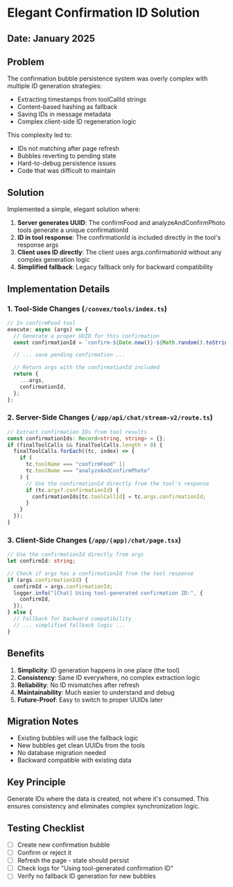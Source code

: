 # Elegant Confirmation ID Solution

## Date: January 2025

## Problem

The confirmation bubble persistence system was overly complex with multiple ID generation strategies:

- Extracting timestamps from toolCallId strings
- Content-based hashing as fallback
- Saving IDs in message metadata
- Complex client-side ID regeneration logic

This complexity led to:

- IDs not matching after page refresh
- Bubbles reverting to pending state
- Hard-to-debug persistence issues
- Code that was difficult to maintain

## Solution

Implemented a simple, elegant solution where:

1. **Server generates UUID**: The confirmFood and analyzeAndConfirmPhoto tools generate a unique confirmationId
2. **ID in tool response**: The confirmationId is included directly in the tool's response args
3. **Client uses ID directly**: The client uses args.confirmationId without any complex generation logic
4. **Simplified fallback**: Legacy fallback only for backward compatibility

## Implementation Details

### 1. Tool-Side Changes (`/convex/tools/index.ts`)

```typescript
// In confirmFood tool
execute: async (args) => {
  // Generate a proper UUID for this confirmation
  const confirmationId = `confirm-${Date.now()}-${Math.random().toString(36).substring(2, 11)}`;

  // ... save pending confirmation ...

  // Return args with the confirmationId included
  return {
    ...args,
    confirmationId,
  };
};
```

### 2. Server-Side Changes (`/app/api/chat/stream-v2/route.ts`)

```typescript
// Extract confirmation IDs from tool results
const confirmationIds: Record<string, string> = {};
if (finalToolCalls && finalToolCalls.length > 0) {
  finalToolCalls.forEach((tc, index) => {
    if (
      tc.toolName === "confirmFood" ||
      tc.toolName === "analyzeAndConfirmPhoto"
    ) {
      // Use the confirmationId directly from the tool's response
      if (tc.args?.confirmationId) {
        confirmationIds[tc.toolCallId] = tc.args.confirmationId;
      }
    }
  });
}
```

### 3. Client-Side Changes (`/app/(app)/chat/page.tsx`)

```typescript
// Use the confirmationId directly from args
let confirmId: string;

// Check if args has a confirmationId from the tool response
if (args.confirmationId) {
  confirmId = args.confirmationId;
  logger.info("[Chat] Using tool-generated confirmation ID:", {
    confirmId,
  });
} else {
  // Fallback for backward compatibility
  // ... simplified fallback logic ...
}
```

## Benefits

1. **Simplicity**: ID generation happens in one place (the tool)
2. **Consistency**: Same ID everywhere, no complex extraction logic
3. **Reliability**: No ID mismatches after refresh
4. **Maintainability**: Much easier to understand and debug
5. **Future-Proof**: Easy to switch to proper UUIDs later

## Migration Notes

- Existing bubbles will use the fallback logic
- New bubbles get clean UUIDs from the tools
- No database migration needed
- Backward compatible with existing data

## Key Principle

Generate IDs where the data is created, not where it's consumed. This ensures consistency and eliminates complex synchronization logic.

## Testing Checklist

- [ ] Create new confirmation bubble
- [ ] Confirm or reject it
- [ ] Refresh the page - state should persist
- [ ] Check logs for "Using tool-generated confirmation ID"
- [ ] Verify no fallback ID generation for new bubbles
